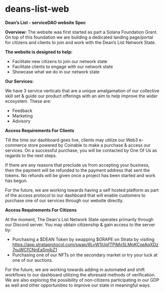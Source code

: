 # deans-list-web

**Dean’s List  - serviceDAO website Spec**

**Overview:** The website was first started as part a Solana Foundation Grant. On top of this foundation we are building a dedicated landing page/portal for citizens and clients to join and work with the Dean’s List Network State. 


**The website is designed to help:**
- Facilitate new citizens to join our network state
- Facilitate clients to engage with our network state
- Showcase what we do in our network state


**Our Services:**

We have 3 service verticals that are a unique amalgamation of our collective skill set & guide our product offerings with an aim to help improve the wider ecosystem. These are: 

- Feedback 
- Marketing
- Advisory


**Access Requirements For Clients**

Till the time our dashboard goes live, clients may utilize our Web3 e-commerce store powered by Coinable to make a purchase & access our services. On a successful purchase, you will be contacted by One Of Us as regards to the next steps. 

If there are any reasons that preclude us from accepting your business, then the payment will be refunded to the payment address that sent the tokens. No refunds will be given once a project has been started and work has begun.

For the future, we are working towards having a self hosted platform as part of the access protocol to our dashboard that will enable customers to purchase one of our services through our website directly.

**Access Requirements For Citizens**

At the moment, The Dean's List Network State operates primarily through our Discord server. You may obtain citizenship & gain access to the server by:

- Purchasing a $DEAN Token by swapping $GRAPE on Strata by visiting
https://app.strataprotocol.com/swap/6LyW1iUpfTPiMxSLMpKCxeAqXDz7nuWCfCNnEaSmibZ1
- Purchasing one of our NFTs on the secondary market or try your luck at one of our auctions. 

For the future, we are working towards adding in automated and shift workflows to our dashboard utilizing the aforesaid methods of verification. We are also exploring the possibility of non-citizens participating in our GDP as well and other opportunities to improve our state in meaningful ways. 
